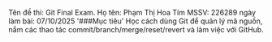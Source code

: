 Tên đề thi: Git Final Exam. 
Họ tên: Phạm Thị Hoa Tím
MSSV: 226289
ngày làm bài: 07/10/2025
'###Mục tiêu'
Học cách dùng Git để quản lý mã nguồn, nắm các thao tác commit/branch/merge/reset/revert và làm việc với GitHub.
